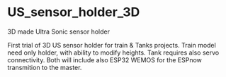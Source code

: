 # US_sensor_holder_3D
3D made Ultra Sonic sensor holder 

First trial of 3D US sensor holder for train & Tanks projects.
Train model need only holder, with ability to modify heights.
Tank requires also servo connectivity.
Both will include also ESP32 WEMOS for the ESPnow transmition to the master.
